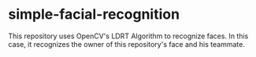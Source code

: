 # simple-facial-recognition
This repository uses OpenCV's LDRT Algorithm to recognize faces. In this case, it recognizes the owner of this repository's face and his teammate.
